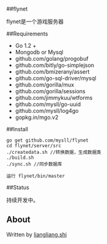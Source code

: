##flynet

  flynet是一个游戏服务器

##Requirements

- Go 1.2 +
- Mongodb or Mysql
- github.com/golang/progobuf
- github.com/bitly/go-simplejson
- github.com/bmizerany/assert
- github.com/go-sql-driver/mysql
- github.com/gorilla/mux
- github.com/gorilla/sessions
- github.com/jimmykuu/wtforms
- github.com/mysll/go-uuid
- github.com/mysll/log4go
- gopkg.in/mgo.v2

##Install

	go get github.com/mysll/flynet
	cd flynet/server/src
	./createdata.sh //转换数据，生成数据类
	./build.sh
	./sync.sh //同步数据库

	运行 flynet/bin/master

##Status

  持续开发中。

About
---------------------------------
  Written by [liangliang.shi](mailto:liangliang.shi@gmail.com) 